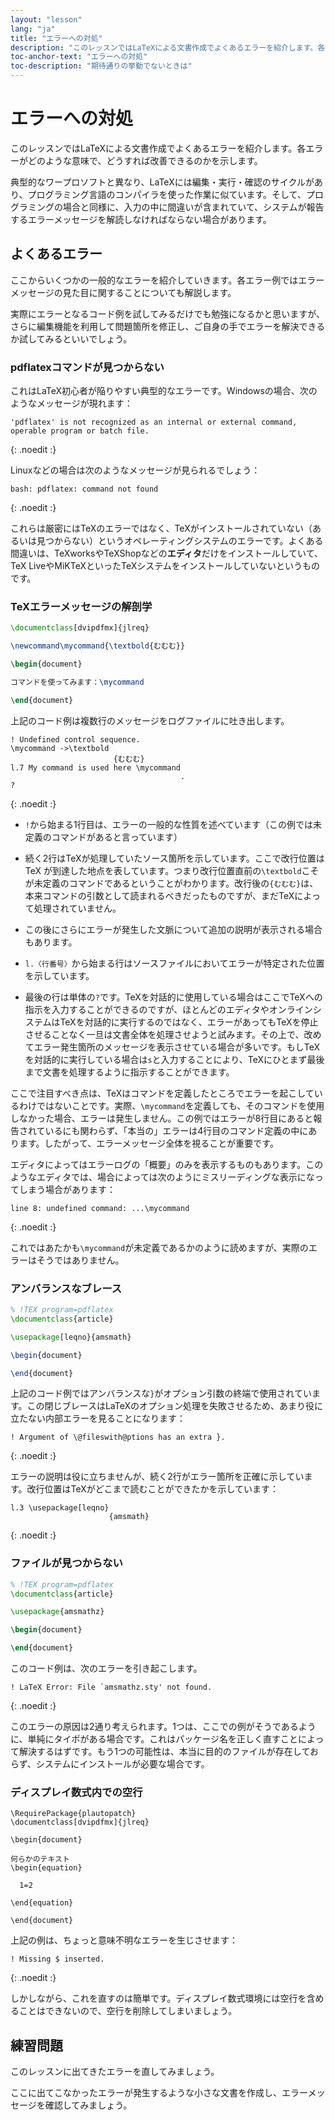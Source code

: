 ```yaml
---
layout: "lesson"
lang: "ja"
title: "エラーへの対処"
description: "このレッスンではLaTeXによる文書作成でよくあるエラーを紹介します。各エラーがどのような意味で、どうすれば改善できるのかを示します。"
toc-anchor-text: "エラーへの対処"
toc-description: "期待通りの挙動でないときは"
---
```


# エラーへの対処

<span class="summary">このレッスンではLaTeXによる文書作成でよくあるエラーを紹介します。各エラーがどのような意味で、どうすれば改善できるのかを示します。</span>

典型的なワープロソフトと異なり、LaTeXには編集・実行・確認のサイクルがあり、プログラミング言語のコンパイラを使った作業に似ています。そして、プログラミングの場合と同様に、入力の中に間違いが含まれていて、システムが報告するエラーメッセージを解読しなければならない場合があります。

## よくあるエラー

ここからいくつかの一般的なエラーを紹介していきます。各エラー例ではエラーメッセージの見た目に関することについても解説します。

実際にエラーとなるコード例を試してみるだけでも勉強になるかと思いますが、さらに編集機能を利用して問題箇所を修正し、ご自身の手でエラーを解決できるか試してみるといいでしょう。

### pdflatexコマンドが見つからない

これはLaTeX初心者が陥りやすい典型的なエラーです。Windowsの場合、次のようなメッセージが現れます：

```
'pdflatex' is not recognized as an internal or external command,
operable program or batch file.
```
{: .noedit :}

Linuxなどの場合は次のようなメッセージが見られるでしょう：

```
bash: pdflatex: command not found
```
{: .noedit :}

これらは厳密にはTeXのエラーではなく、TeXがインストールされていない（あるいは見つからない）というオペレーティングシステムのエラーです。よくある間違いは、TeXworksやTeXShopなどの**エディタ**だけをインストールしていて、TeX LiveやMiKTeXといったTeXシステムをインストールしていないというものです。

### TeXエラーメッセージの解剖学

```latex
\documentclass[dvipdfmx]{jlreq}

\newcommand\mycommand{\textbold{むむむ}}

\begin{document}

コマンドを使ってみます：\mycommand

\end{document}
```

上記のコード例は複数行のメッセージをログファイルに吐き出します。

```
! Undefined control sequence.
\mycommand ->\textbold 
                       {むむむ}
l.7 My command is used here \mycommand
                                      .
? 
```
{: .noedit :}

* `!`から始まる1行目は、エラーの一般的な性質を述べています（この例では未定義のコマンドがあると言っています）
* 続く2行はTeXが処理していたソース箇所を示しています。ここで改行位置は TeX が到達した地点を表しています。つまり改行位置直前の`\textbold`こそが未定義のコマンドであるということがわかります。改行後の`{むむむ}`は、本来コマンドの引数として読まれるべきだったものですが、まだTeXによって処理されていません。
* この後にさらにエラーが発生した文脈について追加の説明が表示される場合もあります。
* `l.〈行番号〉`から始まる行はソースファイルにおいてエラーが特定された位置を示しています。

* 最後の行は単体の`?`です。TeXを対話的に使用している場合はここでTeXへの指示を入力することができるのですが、ほとんどのエディタやオンラインシステムはTeXを対話的に実行するのではなく、エラーがあってもTeXを停止させることなく一旦は文書全体を処理させようと試みます。その上で、改めてエラー発生箇所のメッセージを表示させている場合が多いです。もしTeXを対話的に実行している場合は`s`と入力することにより、TeXにひとまず最後まで文書を処理するように指示することができます。

ここで注目すべき点は、TeXはコマンドを定義したところでエラーを起こしているわけではないことです。実際、`\mycommand`を定義しても、そのコマンドを使用しなかった場合、エラーは発生しません。この例ではエラーが8行目にあると報告されているにも関わらず、「本当の」エラーは4行目のコマンド定義の中にあります。したがって、エラーメッセージ全体を視ることが重要です。

エディタによってはエラーログの「概要」のみを表示するものもあります。このようなエディタでは、場合によっては次のようにミスリーディングな表示になってしまう場合があります：

```
line 8: undefined command: ...\mycommand
```
{: .noedit :}

これではあたかも`\mycommand`が未定義であるかのように読めますが、実際のエラーはそうではありません。

### アンバランスなブレース

```latex
% !TEX program=pdflatex
\documentclass{article}

\usepackage[leqno}{amsmath}

\begin{document}

\end{document}
```

上記のコード例ではアンバランスな`}`がオプション引数の終端で使用されています。この閉じブレースはLaTeXのオプション処理を失敗させるため、あまり役に立たない内部エラーを見ることになります：

```
! Argument of \@fileswith@ptions has an extra }.
```
{: .noedit :}

エラーの説明は役に立ちませんが、続く2行がエラー箇所を正確に示しています。改行位置はTeXがどこまで読むことができたかを示しています：

```
l.3 \usepackage[leqno}
                      {amsmath}
```
{: .noedit :}

### ファイルが見つからない

```latex
% !TEX program=pdflatex
\documentclass{article}

\usepackage{amsmathz}

\begin{document}

\end{document}
```

このコード例は、次のエラーを引き起こします。

```
! LaTeX Error: File `amsmathz.sty' not found.
```
{: .noedit :}

このエラーの原因は2通り考えられます。1つは、ここでの例がそうであるように、単純にタイポがある場合です。これはパッケージ名を正しく直すことによって解決するはずです。もう1つの可能性は、本当に目的のファイルが存在しておらず、システムにインストールが必要な場合です。

### ディスプレイ数式内での空行

```
\RequirePackage{plautopatch}
\documentclass[dvipdfmx]{jlreq}

\begin{document}

何らかのテキスト
\begin{equation}

  1=2

\end{equation}

\end{document}
```

上記の例は、ちょっと意味不明なエラーを生じさせます：

```
! Missing $ inserted.
```
{: .noedit :}

しかしながら、これを直すのは簡単です。ディスプレイ数式環境には空行を含めることはできないので、空行を削除してしまいましょう。

## 練習問題

このレッスンに出てきたエラーを直してみましょう。

ここに出てこなかったエラーが発生するような小さな文書を作成し、エラーメッセージを確認してみましょう。

<script>
  window.addEventListener('load', function(){
  rlselectline('pre2',4);
  rlselectline('pre5',4);
  rlselectline('pre8',4);
  rlselectline('pre10',8);
  }, false);
</script>
